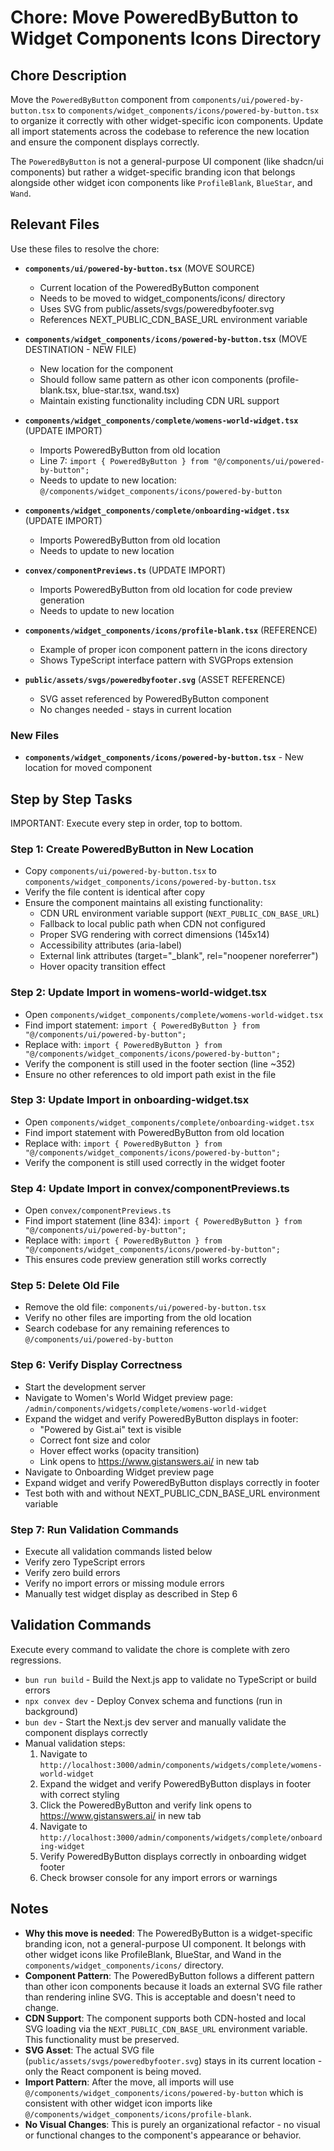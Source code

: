# Chore: Move PoweredByButton to Widget Components Icons Directory

## Chore Description
Move the `PoweredByButton` component from `components/ui/powered-by-button.tsx` to `components/widget_components/icons/powered-by-button.tsx` to organize it correctly with other widget-specific icon components. Update all import statements across the codebase to reference the new location and ensure the component displays correctly.

The `PoweredByButton` is not a general-purpose UI component (like shadcn/ui components) but rather a widget-specific branding icon that belongs alongside other widget icon components like `ProfileBlank`, `BlueStar`, and `Wand`.

## Relevant Files
Use these files to resolve the chore:

- **`components/ui/powered-by-button.tsx`** (MOVE SOURCE)
  - Current location of the PoweredByButton component
  - Needs to be moved to widget_components/icons/ directory
  - Uses SVG from public/assets/svgs/poweredbyfooter.svg
  - References NEXT_PUBLIC_CDN_BASE_URL environment variable

- **`components/widget_components/icons/powered-by-button.tsx`** (MOVE DESTINATION - NEW FILE)
  - New location for the component
  - Should follow same pattern as other icon components (profile-blank.tsx, blue-star.tsx, wand.tsx)
  - Maintain existing functionality including CDN URL support

- **`components/widget_components/complete/womens-world-widget.tsx`** (UPDATE IMPORT)
  - Imports PoweredByButton from old location
  - Line 7: `import { PoweredByButton } from "@/components/ui/powered-by-button";`
  - Needs to update to new location: `@/components/widget_components/icons/powered-by-button`

- **`components/widget_components/complete/onboarding-widget.tsx`** (UPDATE IMPORT)
  - Imports PoweredByButton from old location
  - Needs to update to new location

- **`convex/componentPreviews.ts`** (UPDATE IMPORT)
  - Imports PoweredByButton from old location for code preview generation
  - Needs to update to new location

- **`components/widget_components/icons/profile-blank.tsx`** (REFERENCE)
  - Example of proper icon component pattern in the icons directory
  - Shows TypeScript interface pattern with SVGProps extension

- **`public/assets/svgs/poweredbyfooter.svg`** (ASSET REFERENCE)
  - SVG asset referenced by PoweredByButton component
  - No changes needed - stays in current location

### New Files
- **`components/widget_components/icons/powered-by-button.tsx`** - New location for moved component

## Step by Step Tasks
IMPORTANT: Execute every step in order, top to bottom.

### Step 1: Create PoweredByButton in New Location
- Copy `components/ui/powered-by-button.tsx` to `components/widget_components/icons/powered-by-button.tsx`
- Verify the file content is identical after copy
- Ensure the component maintains all existing functionality:
  - CDN URL environment variable support (`NEXT_PUBLIC_CDN_BASE_URL`)
  - Fallback to local public path when CDN not configured
  - Proper SVG rendering with correct dimensions (145x14)
  - Accessibility attributes (aria-label)
  - External link attributes (target="_blank", rel="noopener noreferrer")
  - Hover opacity transition effect

### Step 2: Update Import in womens-world-widget.tsx
- Open `components/widget_components/complete/womens-world-widget.tsx`
- Find import statement: `import { PoweredByButton } from "@/components/ui/powered-by-button";`
- Replace with: `import { PoweredByButton } from "@/components/widget_components/icons/powered-by-button";`
- Verify the component is still used in the footer section (line ~352)
- Ensure no other references to old import path exist in the file

### Step 3: Update Import in onboarding-widget.tsx
- Open `components/widget_components/complete/onboarding-widget.tsx`
- Find import statement with PoweredByButton from old location
- Replace with: `import { PoweredByButton } from "@/components/widget_components/icons/powered-by-button";`
- Verify the component is still used correctly in the widget footer

### Step 4: Update Import in convex/componentPreviews.ts
- Open `convex/componentPreviews.ts`
- Find import statement (line 834): `import { PoweredByButton } from "@/components/ui/powered-by-button";`
- Replace with: `import { PoweredByButton } from "@/components/widget_components/icons/powered-by-button";`
- This ensures code preview generation still works correctly

### Step 5: Delete Old File
- Remove the old file: `components/ui/powered-by-button.tsx`
- Verify no other files are importing from the old location
- Search codebase for any remaining references to `@/components/ui/powered-by-button`

### Step 6: Verify Display Correctness
- Start the development server
- Navigate to Women's World Widget preview page: `/admin/components/widgets/complete/womens-world-widget`
- Expand the widget and verify PoweredByButton displays in footer:
  - "Powered by Gist.ai" text is visible
  - Correct font size and color
  - Hover effect works (opacity transition)
  - Link opens to https://www.gistanswers.ai/ in new tab
- Navigate to Onboarding Widget preview page
- Expand widget and verify PoweredByButton displays correctly in footer
- Test both with and without NEXT_PUBLIC_CDN_BASE_URL environment variable

### Step 7: Run Validation Commands
- Execute all validation commands listed below
- Verify zero TypeScript errors
- Verify zero build errors
- Verify no import errors or missing module errors
- Manually test widget display as described in Step 6

## Validation Commands
Execute every command to validate the chore is complete with zero regressions.

- `bun run build` - Build the Next.js app to validate no TypeScript or build errors
- `npx convex dev` - Deploy Convex schema and functions (run in background)
- `bun dev` - Start the Next.js dev server and manually validate the component displays correctly
- Manual validation steps:
  1. Navigate to `http://localhost:3000/admin/components/widgets/complete/womens-world-widget`
  2. Expand the widget and verify PoweredByButton displays in footer with correct styling
  3. Click the PoweredByButton and verify link opens to https://www.gistanswers.ai/ in new tab
  4. Navigate to `http://localhost:3000/admin/components/widgets/complete/onboarding-widget`
  5. Verify PoweredByButton displays correctly in onboarding widget footer
  6. Check browser console for any import errors or warnings

## Notes
- **Why this move is needed**: The PoweredByButton is a widget-specific branding icon, not a general-purpose UI component. It belongs with other widget icons like ProfileBlank, BlueStar, and Wand in the `components/widget_components/icons/` directory.
- **Component Pattern**: The PoweredByButton follows a different pattern than other icon components because it loads an external SVG file rather than rendering inline SVG. This is acceptable and doesn't need to change.
- **CDN Support**: The component supports both CDN-hosted and local SVG loading via the `NEXT_PUBLIC_CDN_BASE_URL` environment variable. This functionality must be preserved.
- **SVG Asset**: The actual SVG file (`public/assets/svgs/poweredbyfooter.svg`) stays in its current location - only the React component is being moved.
- **Import Pattern**: After the move, all imports will use `@/components/widget_components/icons/powered-by-button` which is consistent with other widget icon imports like `@/components/widget_components/icons/profile-blank`.
- **No Visual Changes**: This is purely an organizational refactor - no visual or functional changes to the component's appearance or behavior.
